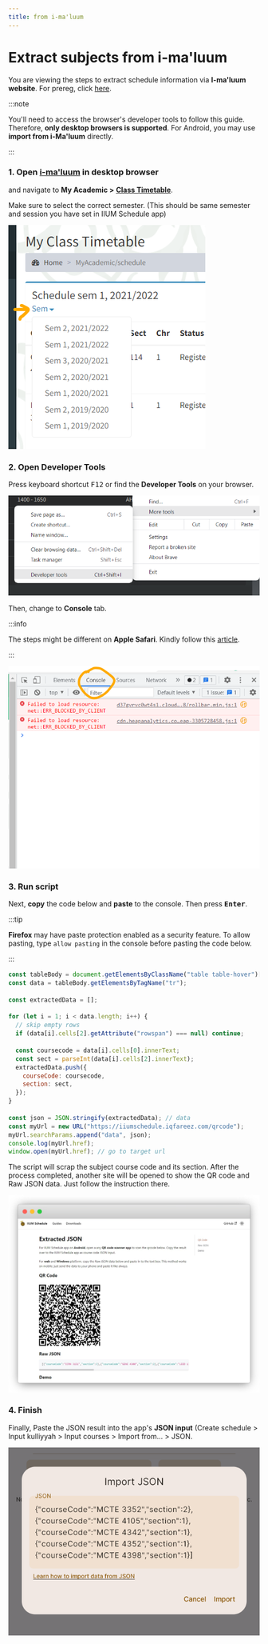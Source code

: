 ```yaml
---
title: from i-ma'luum
---
```


# Extract subjects from i-ma'luum

You are viewing the steps to extract schedule information via **I-ma'luum website**. For prereg, click [here](../prereg/).

:::note

You'll need to access the browser's developer tools to follow this guide. Therefore, **only desktop browsers is supported**.
For Android, you may use **import from i-Ma'luum** directly.

:::

### 1. Open [i-ma'luum](https://imaluum.iium.edu.my) in desktop browser

and navigate to **My Academic >** [**Class Timetable**](https://imaluum.iium.edu.my/MyAcademic/schedule).

Make sure to select the correct semester. (This should be same semester and session you have set in IIUM Schedule app)

![semester imaluum](./screenshots/2022-03-05-191546.png)

### 2. Open Developer Tools

Press keyboard shortcut <kbd>F12</kbd> or find the **Developer Tools** on your browser.

![devtools brave](./screenshots/Screenshot-2022-03-06-072635.png)

Then, change to **Console** tab.

:::info

The steps might be different on **Apple Safari**. Kindly follow this [article](https://balsamiq.com/support/faqs/browserconsole/#apple-safari).

:::

![devtools console brave](./screenshots/2022-03-05-192905.png)

### 3. Run script

Next, **copy** the code below and **paste** to the console. Then press <kbd>**Enter**</kbd>.

:::tip

**Firefox** may have paste protection enabled as a security feature. To allow pasting, type `allow pasting` in the console before pasting the code below.

:::

```js
const tableBody = document.getElementsByClassName("table table-hover")[0];
const data = tableBody.getElementsByTagName("tr");

const extractedData = [];

for (let i = 1; i < data.length; i++) {
  // skip empty rows
  if (data[i].cells[2].getAttribute("rowspan") === null) continue;

  const coursecode = data[i].cells[0].innerText;
  const sect = parseInt(data[i].cells[2].innerText);
  extractedData.push({
    courseCode: coursecode,
    section: sect,
  });
}

const json = JSON.stringify(extractedData); // data
const myUrl = new URL("https://iiumschedule.iqfareez.com/qrcode");
myUrl.searchParams.append("data", json);
console.log(myUrl.href);
window.open(myUrl.href); // go to target url
```

The script will scrap the subject course code and its section. After the process completed, another site will be opened to show the QR code and Raw JSON data. Just follow the instruction there.

![site qrcode](./screenshots/frame_generic_light.png)

### 4. Finish

Finally, Paste the JSON result into the app's **JSON input** (Create schedule > Input kulliyyah > Input courses > Import from... > JSON.

![json input iium schedule](./screenshots/iiumschedule-json-input.png)
